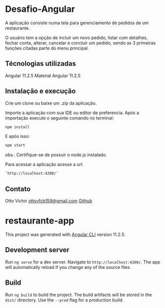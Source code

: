 # Desafio-Angular

A aplicação consiste numa tela para gerenciamento de pedidos de um restaurante.

O usuário tem a opção de incluir um novo pedido, listar com detalhes, fechar conta, alterar, cancelar e concluir um pedido, sendo as 3 primeiras funções citadas parte do menu principal.

## Técnologias utilizadas

Angular 11.2.5
Material Angular 11.2.5

## Instalação e execução

Crie um clone ou baixe um .zip da aplicação.

Importe a aplicação com sua IDE ou editor de preferencia. Após a importação execute o seguinte comando no terminal:
```sh
npm install
```
E após isso:
```sh
npm start
```
obs.: Certifique-se de possuir o node.js instalado.

Para acessar a aplicação acesse a url:
```sh
`http://localhost:4200/`
```

## Contato

Otto Victor
ottovfcb159@gmail.com
[Github](https://github.com/ottovfcb)
# restaurante-app

This project was generated with [Angular CLI](https://github.com/angular/angular-cli) version 11.2.5.

## Development server

Run `ng serve` for a dev server. Navigate to `http://localhost:4200/`. The app will automatically reload if you change any of the source files.

## Build

Run `ng build` to build the project. The build artifacts will be stored in the `dist/` directory. Use the `--prod` flag for a production build.
